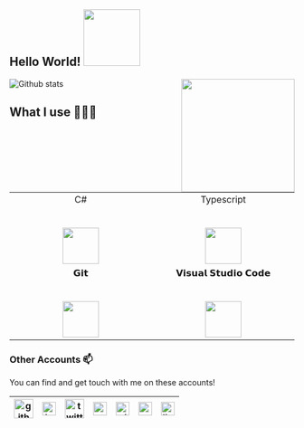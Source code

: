 ## Hello World! <img src="https://media.giphy.com/media/xT9IgG50Fb7Mi0prBC/giphy.gif" width="100px"></h2>

<!--
**Doff3n/Doff3n** is a ✨ _special_ ✨ repository because its `README.md` (this file) appears on your GitHub profile.

Here are some ideas to get you started:

- 🔭 I’m currently working on ...
- 🌱 I’m currently learning ...
- 👯 I’m looking to collaborate on ...
- 🤔 I’m looking for help with ...
- 💬 Ask me about ...
- 📫 How to reach me: ...
- 😄 Pronouns: ...
- ⚡ Fun fact: ...
-->

<img align='right' src='https://octodex.github.com/images/spidertocat.png' width='200"'>

![Github stats](https://github-readme-stats.vercel.app/api?username=Doff3n&show_icons=true&hide_border=true)


## What I use 👨🏻‍💻

<table>
  <tbody>
    <tr valign="top">
      <td width="25%" align="center">
        <span>C#</span><br><br><br>
        <img height="64px" src="https://cdn.svgporn.com/logos/c-sharp.svg">
      </td>
      <td width="25%" align="center">
        <span>Typescript</span><br><br><br>
        <img height="64px" src="https://cdn.svgporn.com/logos/typescript.svg">
      </td>
    </tr>
    <tr valign="top">
      <td width="25%" align="center">
        <span>𝗚𝗶𝘁</span><br><br><br>
        <img height="64px" src="https://cdn.svgporn.com/logos/git-icon.svg">
      </td>
      <td width="25%" align="center">
        <span>𝗩𝗶𝘀𝘂𝗮𝗹 𝗦𝘁𝘂𝗱𝗶𝗼 𝗖𝗼𝗱𝗲</span><br><br><br>
        <img height="64px" src="https://cdn.svgporn.com/logos/visual-studio-code.svg">
      </td>
    </tr>
  </tbody>
</table>

### Other Accounts 📫

You can find and get touch with me on these accounts!

| [<img src="https://cdn.svgporn.com/logos/github-icon.svg" alt="github logo" width="34">](https://github.com/Doff3n) | [<img src="https://cdn.svgporn.com/logos/instagram-icon.svg" alt="instagram logo" width="24">](https://www.instagram.com/kristoffagram/) | [<img src="https://cdn.svgporn.com/logos/twitter.svg" alt="twitter logo" width="34">](https://twitter.com/Doff3n) | [<img src="https://cdn.svgporn.com/logos/stackoverflow-icon.svg" alt="stack logo" width="24">](https://stackoverflow.com/users/1304590/doff3n) | [<img src="https://cdn.svgporn.com/logos/gitlab.svg" alt="gitlab logo" width="24">](https://gitlab.com/keckhoff) | [<img src="https://cdn.svgporn.com/logos/reddit-icon.svg" alt="reddit logo" width="24">](https://www.reddit.com/user/Doff3n) | [<img src="https://cdn.svgporn.com/logos/linkedin.svg" alt="linkedin logo" width="24">](https://www.linkedin.com/in/kristoffer-rene-e-21609613/)
|---|---|---|---|---|---|------|

